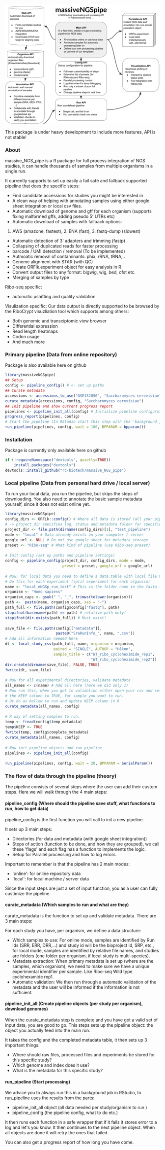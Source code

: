 
![](inst/images/massiveNGSpipe_overview.png)

This package is under heavy development to include more features, API is not
stable!

### About

massive_NGS_pipe is a R package for full process integration of
NGS studies, it can handle thousands of samples from multiple organisms
in a single run.

It currently supports to set up easily a fail safe and fallback supported 
pipeline that does the specific steps:
- Find candidate accessions for studies you might be interested in
- A clean way of helping with annotating samples using
either google sheet integration or local csv files.
- Automatic download of genome and gff for each organism (supports
fixing malformed gffs, adding pseudo 5' UTRs etc)
- Automatic download of samples with fallback options:
 1. AWS (amazone, fastest), 2. ENA (fast), 3. fastq-dump (slowest)
- Automatic detection of 3' adapters and trimming (fastp)
- Collapsing of duplicated reads for faster processing
- barcode / UMI detection / removal (To be implemented)
- Autmoatic removal of contaminants: phix, rRNA, tRNA,..
- Genome alignment with STAR (with QC)
- Create ORFik.experiment object for easy analysis in R
- Convert output files to any format: bigwig, wig, bed, ofst etc.
- Merging of samples by type

Ribo-seq specific:
- automatic pshifting and quality validation

Visulization specific:
Our data output is directly supported to be browsed by the
RiboCrypt visuzliation tool which supports among others:
- Both genomic and transciptomic view browser
- Differential expression
- Read length heatmaps
- Codon usage
- And much more

### Primary pipeline (Data from online repository)

Package is also available here on github
```r
library(massiveNGSpipe)
## Setup
config <- pipeline_config() # <- set up paths
## Curate metadata
accessions <- accessions_to_use("GSE152850", "Saccharomyces cerevisiae", FALSE)
curate_metadata(accessions, config, "Saccharomyces cerevisiae")
## Init pipeline and show current progress report
pipelines <- pipeline_init_all(config) # Initialize pipeline configuration for all experiments
progress_report(pipelines, config)
# Start the pipeline (In RStudio start this step with the 'background jobs' tab)
run_pipeline(pipelines, config, wait = 100, BPPARAM = bpparam())
```  

### Installation

Package is currently only available here on github
```r
if (!requireNamespace("devtools", quietly=TRUE))
    install.packages("devtools")
devtools::install_github("rc-biotech/massive_NGS_pipe")
```  

### Local pipeline (Data from personal hard drive / local server)

To run your local data, you run the pipeline, but skips the steps of 
downloading. You also need to annotate the basic sample metadata yourself,
since it does not exist online yet. 

```r
library(massiveNGSpipe)
config_dirs <- ORFik::config() # Where all data is stored (all your pipelines)
# -> project_dir specifies log, status and metadata folder for specific pipeline
project_dir <- file.path(dirname(config_dirs)[1], "test_pipeline")
mode <- "local" # Data already exists on your computer / server
google_url <- NULL # Do not use google sheet for metadata storage
preset <- "Ribo-seq" # What kind of pipeline (use Ribo-seq preset)

# Init config (set up paths and pipeline settings)
config <- pipeline_config(project_dir, config_dirs, mode = mode,
                          preset = preset, google_url = google_url)

# Now, for local data you need to define a data.table with local file metadata
# Do this for each experiment (split experiment for each organism)
name <- "local_mNGSp_run_test" # This is the folder name in the fastq folder
organism <- "Homo sapiens"
organism_caps <- gsub(" ", "_", trimws(tolower(organism)))
path <-  paste(name, organism_caps, sep = "-")
path_full <- file.path(config$config["fastq"], path)
stopifnot(basename(path) == path) # relative path only!
stopifnot(dir.exists(path_full)) # Must exist!

save_file <- file.path(config[["metadata"]],
                       paste0("SraRunInfo_", name, ".csv"))
# Add all information needed here
dt <- local_study_csv(path_full, name, organism = organism,
                      paired = "SINGLE", AUTHOR = "Håkon",
                      sample_title = c("WT_ribo_cycloheximide_rep1",
                                       "WT_ribo_cycloheximide_rep2"))
dir.create(dirname(save_file), FALSE, TRUE)
fwrite(dt, save_file)

# Now for all experimental directories, validate metadata
all_names <- c(name) # Add all here (here we did only 1)
# Now run this, when you get to validation either open your csv and set
# the KEEP column to TRUE, for sample you want to run.
# Or do as bellow to run and update KEEP column in R
curate_metadata(all_names, config)

# R way of setting samples to run.
temp <- fread(config$temp_metadata)
temp$KEEP <- TRUE
fwrite(temp, config$complete_metadata)
curate_metadata(all_names, config)

# Now init pipeline objects and run pipeline
pipelines <- pipeline_init_all(config)

run_pipeline(pipelines, config, wait = 20, BPPARAM = SerialParam())
```

### The flow of data through the pipeline (theory)

The pipeline consists of several steps where the user can add their custom
steps. Here we will walk through the 4 main steps:



#### pipeline_config (Where should the pipeline save stuff, what functions to run, how to get data)

pipeline_config is the first function you will call to init a new pipeline.

It sets up 3 main steps:

- Directories (for data and metadata (with google sheet integration))
- Steps of action (function to be done, and how they are grouped), we call these
'flags' and each flag has a function to implements the logic.
- Setup for Parallel processing and how to log errors.

Important to remember is that the pipeline has 2 main modes:
- 'online': for online repository data
- 'local': for local machine / server data

Since the input steps are just a set of input function, you as a user can fully
custimize the pipeline. 

#### curate_metadata (Which samples to run and what are they)

curate_metadata is the function to set up and validate metadata.
There are 3 main steps:

For each study you have, per organism, we define a data structure:

- Which samples to use: For online mode, samples are identified by Run ids (SRR, ERR, DRR,...) and study id will be the bioproject id, SRP, etc.,
for local mode, samples are identified by relative file names, and studies are 
folders (one folder per organism, if local study is multi-species).
- Metadata extraction: When primary metadata is set up (where are the samples, which organism), we need to make sure we have a unique experimental identifier per sample. Like Ribo-seq Wild type cyclohexamide rep1. 
- Automatic validation: We then run through a automatic validation
of the metadata and the user will be informed if the information is not sufficient. 

#### pipeline_init_all (Create pipeline objects (per study per organism), download genomes)

When the curate_metadata step is complete and you have got a valid set of input data, you are good to go. This steps sets up the pipeline object: the object you actually feed into the main run. 

It takes the config and the completed metadata table, it then sets up 3 important things:
- Where should raw files, processed files and experiments be stored for this specific study?
- Which genome and index does it use?
- What is the metadata for this specific study?

#### run_pipeline (Start processing)

We advice you to always run this in a background job in RStudio, 
to 
run_pipeline uses the results from the parts:
- pipeline_init_all object (all data needed per study/organism to run )
- pipeline_config (the pipeline config, what to do etc.)

It then runs each function in a safe wrapper that if it fails it stores
error to a log and let's you know. It then continues to the next pipeline object.
When all objects are done it will retry the ones that failed.

You can also get a progress report of how long you have come. 
